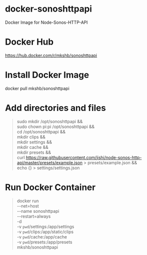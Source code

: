 # docker-sonoshttpapi
Docker Image for Node-Sonos-HTTP-API

# Docker Hub
https://hub.docker.com/r/mkshb/sonoshttpapi

# Install Docker Image
docker pull mkshb/sonoshttpapi

# Add directories and files

> sudo mkdir /opt/sonoshttpapi && \
sudo chown pi:pi /opt/sonoshttpapi && \
cd /opt/sonoshttpapi && \
mkdir clips && \
mkdir settings && \
mkdir cache && \
mkdir presets && \
curl https://raw.githubusercontent.com/jishi/node-sonos-http-api/master/presets/example.json > presets/example.json && \
echo {} > settings/settings.json

# Run Docker Container
> docker run \
  --net=host \
  --name sonoshttpapi \
  --restart=always \
  -d \
  -v `pwd`/settings:/app/settings \
  -v `pwd`/clips:/app/static/clips \
  -v `pwd`/cache:/app/cache \
  -v `pwd`/presets:/app/presets \
  mkshb/sonoshttpapi
